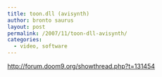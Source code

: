 ```yaml
---
title: toon.dll (avisynth)
author: bronto saurus
layout: post
permalink: /2007/11/toon-dll-avisynth/
categories:
  - video, software
---
```

<a href="http://forum.doom9.org/showthread.php?t=131454" target="_blank" >http://forum.doom9.org/showthread.php?t=131454</a>